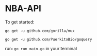 # NBA-API

To get started:

`go get -u github.com/gorilla/mux`

`go get -u github.com/PuerkitoBio/goquery`

run: `go run main.go` in your terminal